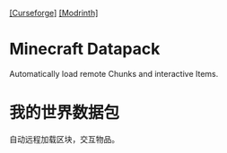 <a href="https://www.curseforge.com/minecraft/">[Curseforge]</a>
<a href="https://modrinth.com/datapack/">[Modrinth]</a>
# Minecraft Datapack
Automatically load remote Chunks and interactive Items.
# 我的世界数据包
自动远程加载区块，交互物品。